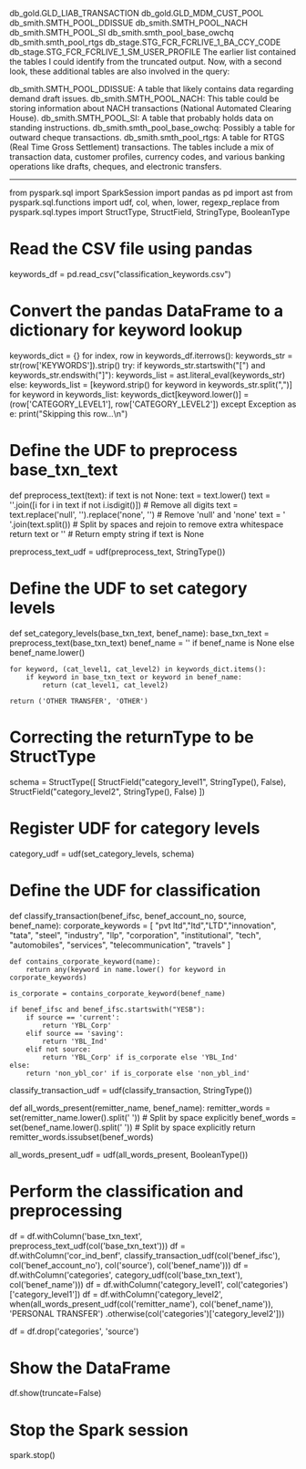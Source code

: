 
db_gold.GLD_LIAB_TRANSACTION
db_gold.GLD_MDM_CUST_POOL
db_smith.SMTH_POOL_DDISSUE
db_smith.SMTH_POOL_NACH
db_smith.SMTH_POOL_SI
db_smith.smth_pool_base_owchq
db_smith.smth_pool_rtgs
db_stage.STG_FCR_FCRLIVE_1_BA_CCY_CODE
db_stage.STG_FCR_FCRLIVE_1_SM_USER_PROFILE
The earlier list contained the tables I could identify from the truncated output. Now, with a second look, these additional tables are also involved in the query:

db_smith.SMTH_POOL_DDISSUE: A table that likely contains data regarding demand draft issues.
db_smith.SMTH_POOL_NACH: This table could be storing information about NACH transactions (National Automated Clearing House).
db_smith.SMTH_POOL_SI: A table that probably holds data on standing instructions.
db_smith.smth_pool_base_owchq: Possibly a table for outward cheque transactions.
db_smith.smth_pool_rtgs: A table for RTGS (Real Time Gross Settlement) transactions.
The tables include a mix of transaction data, customer profiles, currency codes, and various banking operations like drafts, cheques, and electronic transfers.​


----------------------
from pyspark.sql import SparkSession
import pandas as pd
import ast
from pyspark.sql.functions import udf, col, when, lower, regexp_replace
from pyspark.sql.types import StructType, StructField, StringType, BooleanType

# Read the CSV file using pandas
keywords_df = pd.read_csv("classification_keywords.csv")

# Convert the pandas DataFrame to a dictionary for keyword lookup
keywords_dict = {}
for index, row in keywords_df.iterrows():
    keywords_str = str(row['KEYWORDS']).strip()
    try:
        if keywords_str.startswith("[") and keywords_str.endswith("]"):
            keywords_list = ast.literal_eval(keywords_str)
        else:
            keywords_list = [keyword.strip() for keyword in keywords_str.split(",")]
        for keyword in keywords_list:
            keywords_dict[keyword.lower()] = (row['CATEGORY_LEVEL1'], row['CATEGORY_LEVEL2'])
    except Exception as e:
        print("Skipping this row...\n")

# Define the UDF to preprocess base_txn_text
def preprocess_text(text):
    if text is not None:
        text = text.lower()
        text = ''.join([i for i in text if not i.isdigit()])  # Remove all digits
        text = text.replace('null', '').replace('none', '')  # Remove 'null' and 'none'
        text = ' '.join(text.split())  # Split by spaces and rejoin to remove extra whitespace
    return text or ''  # Return empty string if text is None

preprocess_text_udf = udf(preprocess_text, StringType())

# Define the UDF to set category levels
def set_category_levels(base_txn_text, benef_name):
    base_txn_text = preprocess_text(base_txn_text)
    benef_name = '' if benef_name is None else benef_name.lower()
    
    for keyword, (cat_level1, cat_level2) in keywords_dict.items():
        if keyword in base_txn_text or keyword in benef_name:
            return (cat_level1, cat_level2)
    
    return ('OTHER TRANSFER', 'OTHER')

# Correcting the returnType to be StructType
schema = StructType([
    StructField("category_level1", StringType(), False),
    StructField("category_level2", StringType(), False)
])

# Register UDF for category levels
category_udf = udf(set_category_levels, schema)

# Define the UDF for classification
def classify_transaction(benef_ifsc, benef_account_no, source, benef_name):
    corporate_keywords = [
        "pvt ltd","ltd","LTD","innovation", "tata", "steel", "industry", "llp",
        "corporation", "institutional", "tech", "automobiles", "services",
        "telecommunication", "travels"
    ]
    
    def contains_corporate_keyword(name):
        return any(keyword in name.lower() for keyword in corporate_keywords)
    
    is_corporate = contains_corporate_keyword(benef_name)
    
    if benef_ifsc and benef_ifsc.startswith("YESB"):
        if source == 'current':
            return 'YBL_Corp'
        elif source == 'saving':
            return 'YBL_Ind'
        elif not source:
            return 'YBL_Corp' if is_corporate else 'YBL_Ind'
    else:
        return 'non_ybl_cor' if is_corporate else 'non_ybl_ind'

classify_transaction_udf = udf(classify_transaction, StringType())

def all_words_present(remitter_name, benef_name):
    remitter_words = set(remitter_name.lower().split(' '))  # Split by space explicitly
    benef_words = set(benef_name.lower().split(' '))        # Split by space explicitly
    return remitter_words.issubset(benef_words)

all_words_present_udf = udf(all_words_present, BooleanType())


# Perform the classification and preprocessing
df = df.withColumn('base_txn_text', preprocess_text_udf(col('base_txn_text')))
df = df.withColumn('cor_ind_benf', classify_transaction_udf(col('benef_ifsc'), col('benef_account_no'), col('source'), col('benef_name')))
df = df.withColumn('categories', category_udf(col('base_txn_text'), col('benef_name')))
df = df.withColumn('category_level1', col('categories')['category_level1'])
df = df.withColumn('category_level2', when(all_words_present_udf(col('remitter_name'), col('benef_name')), 'PERSONAL TRANSFER')
                                        .otherwise(col('categories')['category_level2']))

df = df.drop('categories', 'source')

# Show the DataFrame
df.show(truncate=False)

# Stop the Spark session
spark.stop()
